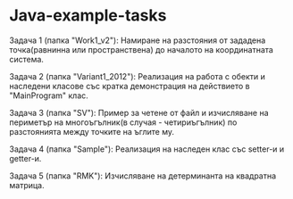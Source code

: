 # Java-example-tasks

Задача 1 (папка "Work1_v2"):
Намиране на разстояния от зададена точка(равнинна или пространствена) до началото на координатната система.

Задача 2 (папка "Variant1_2012"):
Реализация на работа с обекти и наследени класове със кратка демонстрация на действието в "MainProgram" клас.

Задача 3 (папка "SV"):
Пример за четене от файл и изчисляване на периметър на многоъгълник(в случая - четириъгълник) по разстоянията между точките на ъглите му.

Задача 4 (папка "Sample"):
Реализация на наследен клас със setter-и и getter-и.

Задача 5 (папка "RMK"):
Изчисляване на детерминанта на квадратна матрица.
